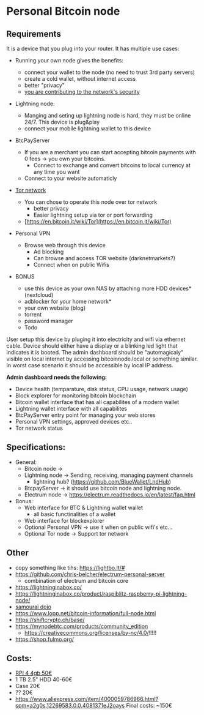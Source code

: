 # Personal Bitcoin node  

## Requirements  
It is a device that you plug into your router. It has multiple use cases:  
- Running your own node gives the benefits:
  - connect your wallet to the node (no need to trust 3rd party servers)
  - create a cold wallet, without internet access
  - better "privacy"
  - [you are contributing to the network's security](https://bitcoin.stackexchange.com/questions/66261/how-can-i-benefit-by-running-a-full-bitcoin-node)
- Lightning node:
  - Manging and seting up lightning node is hard, they must be online 24/7. This device is plug&play
  - connect your mobile lightning wallet to this device
- BtcPayServer
  - If you are a merchant you can start accepting bitcoin payments with 0 fees -> you own your bitcoins. 
    - Connect to exchange and convert bitcoins to local currency at any time you want 
  - Connect to your website automaticly
- [Tor network](https://bitcoin.stackexchange.com/questions/70069/how-can-i-setup-bitcoin-to-be-anonymous-with-tor)
  - You can chose to operate this node over tor network
    - better privacy 
    - Easier lightning setup via tor or port forwarding
  - [https://en.bitcoin.it/wiki/Tor](https://en.bitcoin.it/wiki/Tor)
- Personal VPN
  - Browse web through this device
    - Ad blocking
    - Can browse and access TOR website (darknetmarkets?)
    - Connect when on public Wifis  

- BONUS
  - use this device as your own NAS by attaching more HDD devices* (nextcloud)
  - adblocker for your home network*
  - your own website (blog)
  - torrent
  - password manager
  - Todo


User setup this device by pluging it into electricity and wifi via ethernet cable.  Device should either have a display or a blinking led light that indicates it is booted. The admin dashboard should be "automagicaly" visible on local internet by accessing bitcoinnode.local or something similar. In worst case scenario it should be accessible by local IP address.  

**Admin dashboard needs the following:**  
- Device health (temparature, disk status, CPU usage, network usage)
- Block explorer for monitoring bitcoin blockchain
- Bitcoin wallet interface that has all capabilites of a modern wallet
- Lightning wallet interface with all capabilites
- BtcPayServer entry point for managing your web stores
- Personal VPN settings, approved devices etc..
- Tor network status

## Specifications: 
- General:
    - Bitcoin node -> 
    - Lightning node -> Sending, receiving, managing payment channels
      - lightning hub? (https://github.com/BlueWallet/LndHub)
    - BtcpayServer -> it should use bitcoin node and lightning node. 
    - Electrum node -> https://electrum.readthedocs.io/en/latest/faq.html
- Bonus:
  - Web interface for BTC & Lightning wallet wallet
    - all basic functinalities of a wallet
  - Web interface for blockexplorer
  - Optional Personal VPN -> use it when on public wifi's etc... 
  - Optional Tor node -> Support tor network


## Other
- copy something like tihs: https://lightbo.lt/#
- https://github.com/chris-belcher/electrum-personal-server
  - combination of electrum and bitcoin core
- https://lightninginabox.co/
- https://lightninginabox.co/product/raspiblitz-raspberry-pi-lightning-node/
- [samourai dojo](https://github.com/Samourai-Wallet/samourai-dojo)
- https://www.lopp.net/bitcoin-information/full-node.html
- https://shiftcrypto.ch/base/
- https://mynodebtc.com/products/community_edition
  - https://creativecommons.org/licenses/by-nc/4.0/!!!!!
- https://shop.fulmo.org/


## Costs:
- [RPI 4 4gb 50€](https://si.farnell.com/raspberry-pi/rpi4-modbp-4gb/raspberry-pi-4-model-b-4gb/dp/3051887)
- 1 TB 2.5" HDD 40-60€
- Case 20€
- ?? 20€
- https://www.aliexpress.com/item/4000059786966.html?spm=a2g0s.12269583.0.0.4081371eJ2oays
Final costs: ~150€
